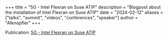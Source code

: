 
+++
title = "5G - Intel Flexran on Suse ATIP"
description = "Blogpost about the installation of Intel Flexran on Suse ATIP"
date = "2024-02-12"
aliases = ["talks", "summit", "videos", "conferences", "speaker"]
author = "Alknopfler"
+++

Publication: [5G - Intel Flexran on Suse ATIP](https://suse-edge.github.io/blog/Flexran)

